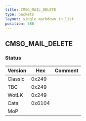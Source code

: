 ```yaml
---
title: CMSG_MAIL_DELETE
type: packets
layout: single_markdown_in_list
position: 586
---
```


## CMSG_MAIL_DELETE

### Status

Version    | Hex        | Comment
---------- | ---------- | ---------- 
Classic    | 0x249      |
TBC        | 0x249      |
WotLK      | 0x249      |
Cata       | 0x6104     |
MoP        |            |